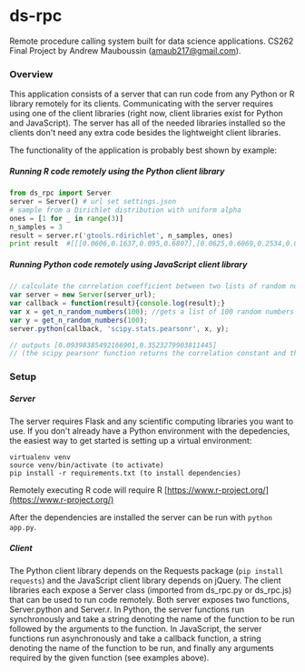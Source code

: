 # ds-rpc
Remote procedure calling system built for data science applications. CS262 Final Project by Andrew Mauboussin (amaub217@gmail.com).

### Overview

This application consists of a server that can run code from any Python or R library remotely for its clients. Communicating with the server requires using one of the client libraries (right now, client libraries exist for Python and JavaScript). The server has all of the needed libraries installed so the clients don't need any extra code besides the lightweight client libraries. 

The functionality of the application is probably best shown by example:

##### Running R code remotely using the Python client library
```python
from ds_rpc import Server
server = Server() # url set settings.json
# sample from a Dirichlet distribution with uniform alpha
ones = [1 for _ in range(3)]
n_samples = 3
result = server.r('gtools.rdirichlet', n_samples, ones)
print result  #[[[0.0606,0.1637,0.095,0.6807],[0.0625,0.6069,0.2534,0.0773],[0.2252,0.2347,0.0306,0.5095]]]
```

##### Running Python code remotely using JavaScript client library
```javascript
// calculate the correlation coefficient between two lists of random numbers
var server = new Server(server_url);
var callback = function(result){console.log(result);}
var x = get_n_random_numbers(100); //gets a list of 100 random numbers between 0 and 1
var y = get_n_random_numbers(100);
server.python(callback, 'scipy.stats.pearsonr', x, y);

// outputs [0.09398385492166901,0.3523279903811445]
// (the scipy pearsonr function returns the correlation constant and the p value)
```

### Setup

##### Server

The server requires Flask and any scientific computing libraries you want to use. If you don't already have a Python environment with the depedencies, the easiest way to get started is setting up a virtual environment:

```
virtualenv venv
source venv/bin/activate (to activate)
pip install -r requirements.txt (to install dependencies)
```

Remotely executing R code will require R [https://www.r-project.org/](https://www.r-project.org/)

After the dependencies are installed the server can be run with `python app.py`.

##### Client

The Python client library depends on the Requests package (`pip install requests`) and the JavaScript client library depends on jQuery.
The client libraries each expose a Server class (imported from ds_rpc.py or ds_rpc.js) that can be used to run code remotely. Both server exposes two functions, Server.python and Server.r. In Python, the server functions run synchronously and take a string denoting the name of the function to be run followed by the arguments to the function. In JavaScript, the server functions run asynchronously and take a callback function, a string denoting the name of the function to be run, and finally any arguments required by the given function (see examples above). 




